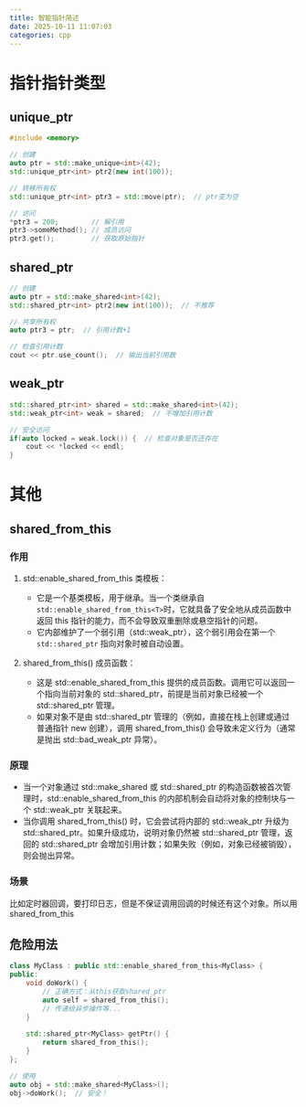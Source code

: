 ```yaml
---
title: 智能指针简述
date: 2025-10-11 11:07:03
categories: cpp
---
```


# 指针指针类型

## unique_ptr

```cpp
#include <memory>

// 创建
auto ptr = std::make_unique<int>(42);
std::unique_ptr<int> ptr2(new int(100));

// 转移所有权
std::unique_ptr<int> ptr3 = std::move(ptr);  // ptr变为空

// 访问
*ptr3 = 200;        // 解引用
ptr3->someMethod(); // 成员访问
ptr3.get();         // 获取原始指针
```

## shared_ptr

```cpp
// 创建
auto ptr = std::make_shared<int>(42);
std::shared_ptr<int> ptr2(new int(100));  // 不推荐

// 共享所有权
auto ptr3 = ptr;  // 引用计数+1

// 检查引用计数
cout << ptr.use_count();  // 输出当前引用数
```

## weak_ptr

```cpp
std::shared_ptr<int> shared = std::make_shared<int>(42);
std::weak_ptr<int> weak = shared;  // 不增加引用计数

// 安全访问
if(auto locked = weak.lock()) {  // 检查对象是否还存在
    cout << *locked << endl;
}
```

# 其他

## shared_from_this

### 作用

1. std::enable_shared_from_this 类模板：

    - 它是一个基类模板，用于继承。当一个类继承自 `std::enable_shared_from_this<T>`时，它就具备了安全地从成员函数中返回 this 指针的能力，而不会导致双重删除或悬空指针的问题。
    - 它内部维护了一个弱引用（std::weak_ptr），这个弱引用会在第一个 `std::shared_ptr` 指向对象时被自动设置。

2. shared_from_this() 成员函数：
   - 这是 std::enable_shared_from_this 提供的成员函数。调用它可以返回一个指向当前对象的 std::shared_ptr，前提是当前对象已经被一个 std::shared_ptr 管理。
   - 如果对象不是由 std::shared_ptr 管理的（例如，直接在栈上创建或通过普通指针 new 创建），调用 shared_from_this() 会导致未定义行为（通常是抛出 std::bad_weak_ptr 异常）。

### 原理

- 当一个对象通过 std::make_shared 或 std::shared_ptr 的构造函数被首次管理时，std::enable_shared_from_this 的内部机制会自动将对象的控制块与一个 std::weak_ptr 关联起来。
- 当你调用 shared_from_this() 时，它会尝试将内部的 std::weak_ptr 升级为 std::shared_ptr。如果升级成功，说明对象仍然被 std::shared_ptr 管理，返回的 std::shared_ptr 会增加引用计数；如果失败（例如，对象已经被销毁），则会抛出异常。

### 场景

比如定时器回调，要打印日志，但是不保证调用回调的时候还有这个对象。所以用shared_from_this

## 危险用法

```cpp
class MyClass : public std::enable_shared_from_this<MyClass> {
public:
    void doWork() {
        // 正确方式：从this获取shared_ptr
        auto self = shared_from_this();
        // 传递给异步操作等...
    }
    
    std::shared_ptr<MyClass> getPtr() {
        return shared_from_this();
    }
};

// 使用
auto obj = std::make_shared<MyClass>();
obj->doWork();  // 安全！
```

